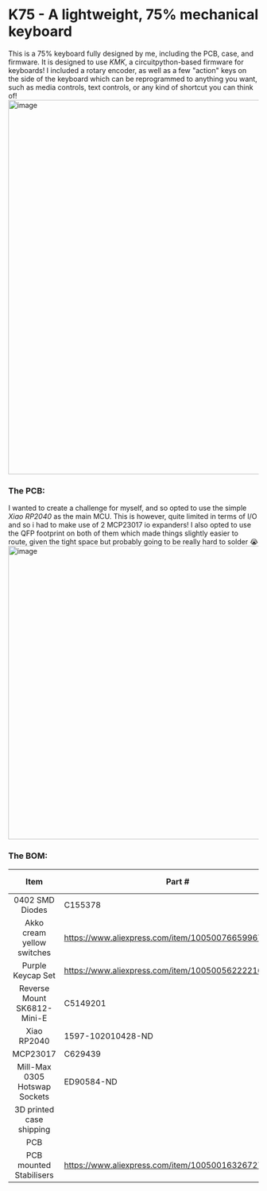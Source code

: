 # K75 - A lightweight, 75% mechanical keyboard

This is a 75% keyboard fully designed by me, including the PCB, case, and firmware. It is designed to use _KMK_, a circuitpython-based firmware for keyboards! I included a rotary encoder, as well as a few "action" keys on the side of the keyboard which can be reprogrammed to anything you want, such as media controls, text controls, or any kind of shortcut you can think of!
<img width="1268" height="754" alt="image" src="https://github.com/user-attachments/assets/38e0354e-5005-4768-8048-f297d6dada5c" />

### The PCB:
I wanted to create a challenge for myself, and so opted to use the simple _Xiao RP2040_ as the main MCU. This is however, quite limited in terms of I/O and so i had to make use of 2 MCP23017 io expanders! I also opted to use the QFP footprint on both of them which made things slightly easier to route, given the tight space but probably going to be really hard to solder :sob:
<img width="1546" height="591" alt="image" src="https://github.com/user-attachments/assets/6ec35b3e-9873-497e-8be6-51a103040575" />

### The BOM:
|              Item             | Part #                                                | Amount | Price [$] |
|:-----------------------------:|-------------------------------------------------------|--------|-----------|
| 0402 SMD Diodes               | C155378                                               | 82     | 2.87      |
| Akko cream yellow switches    | https://www.aliexpress.com/item/1005007665996795.html | 82     | 27.52     |
| Purple Keycap Set             | https://www.aliexpress.com/item/1005005622221680.html | 1      | 15.01     |
| Reverse Mount SK6812-Mini-E   | C5149201                                              | 86     | 5.91      |
| Xiao RP2040                   | 1597-102010428-ND                                     | 1      | 4.68      |
| MCP23017                      | C629439                                               | 2      | 3.03      |
| Mill-Max 0305 Hotswap Sockets | ED90584-ND                                            | 164    | 31.42     |
| 3D printed case shipping      |                                                       | 1      | 4.42      |
| PCB                           |                                                       |        | 26.94     |
| PCB mounted Stabilisers       | https://www.aliexpress.com/item/1005001632672798.html | 1      | 17.39     |
